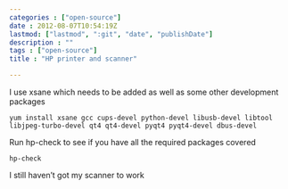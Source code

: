 ```yaml
---
categories : ["open-source"]
date : 2012-08-07T10:54:19Z
lastmod: ["lastmod", ":git", "date", "publishDate"]
description : ""
tags : ["open-source"]
title : "HP printer and scanner"

---
```



I use xsane which needs to be added as well as some other development packages

    yum install xsane gcc cups-devel python-devel libusb-devel libtool libjpeg-turbo-devel qt4 qt4-devel pyqt4 pyqt4-devel dbus-devel

Run hp-check to see if you have all the required packages covered

    hp-check

I still haven’t got my scanner to work 

